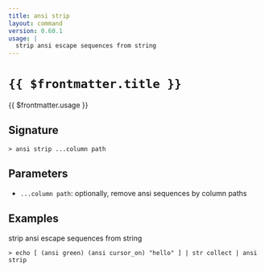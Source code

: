 ```yaml
---
title: ansi strip
layout: command
version: 0.60.1
usage: |
  strip ansi escape sequences from string
---
```


# `{{ $frontmatter.title }}`

<div style='white-space: pre-wrap;'>{{ $frontmatter.usage }}</div>

## Signature

`> ansi strip ...column path`

## Parameters

- `...column path`: optionally, remove ansi sequences by column paths

## Examples

strip ansi escape sequences from string

```shell
> echo [ (ansi green) (ansi cursor_on) "hello" ] | str collect | ansi strip
```
